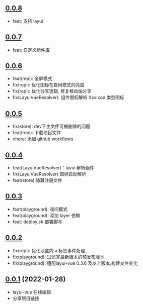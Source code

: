 ## [0.0.8]()

- feat: 支持 layui

## [0.0.7]()

- feat: 自定义组件库

## [0.0.6]()

- feat(repl): 全屏模式
- fix(repl): 优化图标在夜间模式的亮度
- fix(repl): 优化分享逻辑, 修复移动端分享
- fix(LayuiVueResolver): 组件图标解析 XxxIcon 类型图标

## [0.0.5]()

- fix(store): dev下主文件可被删除的问题
- feat(repl): 下载项目文件
- chore: 添加 github workflows

## [0.0.4]()

- feat(LayuiVueResolver)：layui 解析组件
- fix(LayuiVueResolver):图标自动解析
- feat(store):隐藏注册文件

## [0.0.3]()

- feat(playground): 夜间模式
- feat(playground): 添加 layer 依赖
- feat: deploy.sh 部署脚本


## [0.0.2]()

- fix(repl): 优化沙盒内 a 标签事件处理
- fix(playground): 过滤非最新版本的预发布版本
- fix(playground): 适配layui-vue 0.3.6 及以上版本,构建文件变化


## [0.0.1]() (2022-01-28)

- layui-vue 在线编辑
- 分享项目链接
